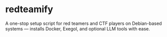 # redteamify
A one-stop setup script for red teamers and CTF players on Debian-based systems — installs Docker, Exegol, and optional LLM tools with ease.
